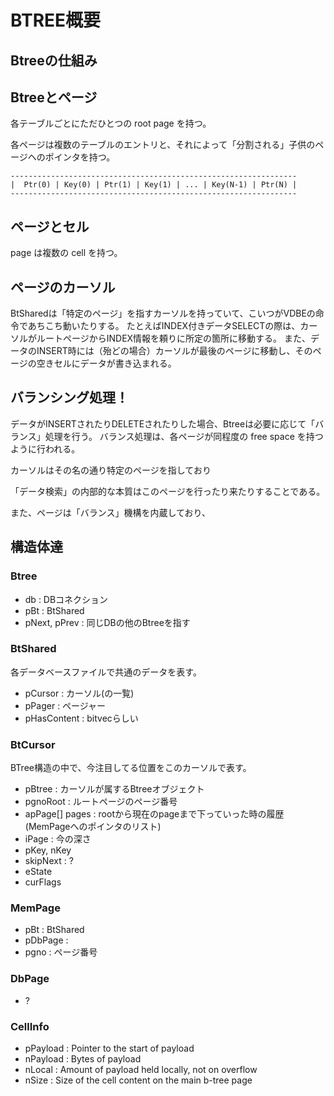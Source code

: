 # BTREE概要

## Btreeの仕組み


## Btreeとページ

各テーブルごとにただひとつの root page を持つ。

各ページは複数のテーブルのエントリと、それによって「分割される」子供のページヘのポインタを持つ。

```
----------------------------------------------------------------
|  Ptr(0) | Key(0) | Ptr(1) | Key(1) | ... | Key(N-1) | Ptr(N) |
----------------------------------------------------------------
```

## ページとセル

page は複数の cell を持つ。

## ページのカーソル

BtSharedは「特定のページ」を指すカーソルを持っていて、こいつがVDBEの命令であちこち動いたりする。
たとえばINDEX付きデータSELECTの際は、カーソルがルートページからINDEX情報を頼りに所定の箇所に移動する。
また、データのINSERT時には（殆どの場合）カーソルが最後のページに移動し、そのページの空きセルにデータが書き込まれる。

## バランシング処理！

データがINSERTされたりDELETEされたりした場合、Btreeは必要に応じて「バランス」処理を行う。
バランス処理は、各ページが同程度の free space を持つように行われる。



カーソルはその名の通り特定のページを指しており

「データ検索」の内部的な本質はこのページを行ったり来たりすることである。

また、ページは「バランス」機構を内蔵しており、



## 構造体達

### Btree

* db : DBコネクション
* pBt : BtShared
* pNext, pPrev : 同じDBの他のBtreeを指す

### BtShared

各データベースファイルで共通のデータを表す。

* pCursor : カーソル(の一覧)
* pPager : ページャー
* pHasContent : bitvecらしい

### BtCursor

BTree構造の中で、今注目してる位置をこのカーソルで表す。

* pBtree : カーソルが属するBtreeオブジェクト
* pgnoRoot : ルートページのページ番号
* apPage[] pages : rootから現在のpageまで下っていった時の履歴(MemPageへのポインタのリスト)
* iPage : 今の深さ
* pKey, nKey
* skipNext : ?
* eState
* curFlags

### MemPage

* pBt : BtShared
* pDbPage :
* pgno : ページ番号

### DbPage

* ?

### CellInfo

* pPayload : Pointer to the start of payload
* nPayload : Bytes of payload
* nLocal : Amount of payload held locally, not on overflow
* nSize : Size of the cell content on the main b-tree page
